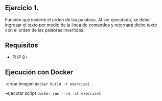 ## Ejercicio 1.

Función que invierte el orden de las palabras. 
Al ser ejecutado, se debe ingresar el texto por medio de la linea de comandos y retornará dicho texto con el orden de las palabras invertidas.

## Requisitos
- PHP 8+

## Ejecución con Docker
-crear imagen
`docker build -t exercise1 .`

-ejecutar script
`docker run --rm -it exercise1`

